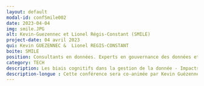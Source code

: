```yaml
---
layout: default
modal-id: confSmile002
date: 2023-04-04
img: smile.JPG 
alt: Kevin-Guezennec et Lionel Régis-Constant (SMILE)
project-date: 04 avril 2023
qui: Kevin GUEZENNEC &  Lionel REGIS-CONSTANT
boite: SMILE
position: Consultants en données. Experts en gouvernance des données et en Solution à base de Machine Learning.<br>
category: TECH
description: Les biais cognitifs dans la gestion de la donnée - Impacts et solutions.
description-longue : Cette conférence sera co-animée par Kevin Guézennec et Lionel Régis-Constant. Des exemples concrets seront donnés dans les domaines de la marine et de l'agroalimentaire pour montrer comment ces biais cognitifs peuvent avoir un impact négatif dans des projets IoT. Par exemple, dans le domaine maritime, on verra comment les biais cognitifs peuvent entraîner une sous-estimation des risques liés à l'utilisation d'IoT à bord des navires et comment cela peut causer des erreurs de calcul. Dans l'agroalimentaire, on verra comment les biais cognitifs peuvent entraîner une sur-estimation des résultats de l'utilisation de l'IoT dans les cultures.
---
```

